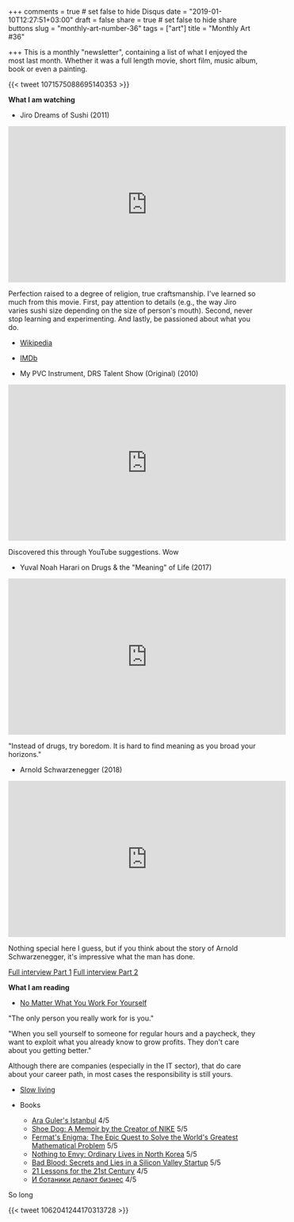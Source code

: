 +++
comments = true	# set false to hide Disqus
date = "2019-01-10T12:27:51+03:00"
draft = false
share = true	# set false to hide share buttons
slug = "monthly-art-number-36"
tags = ["art"]
title = "Monthly Art #36"

+++
This is a monthly "newsletter", containing a list of what I enjoyed the most
last month. Whether it was a full length movie, short film, music album, book
or even a painting.

{{< tweet 1071575088695140353 >}}

<!--more-->

**What I am watching**

* Jiro Dreams of Sushi (2011)

<iframe width="560" height="315" src="https://www.youtube-nocookie.com/embed/I1UDS2kgqY8" frameborder="0" allow="accelerometer; autoplay; encrypted-media; gyroscope; picture-in-picture" allowfullscreen></iframe>

Perfection raised to a degree of religion, true craftsmanship. I've learned so
much from this movie. First, pay attention to details (e.g., the way Jiro
varies sushi size depending on the size of person's mouth). Second, never stop
learning and experimenting. And lastly, be passioned about what you do.

  * [Wikipedia](https://en.wikipedia.org/wiki/Jiro_Dreams_of_Sushi)
  * [IMDb](https://www.imdb.com/title/tt1772925/)

* My PVC Instrument, DRS Talent Show (Original) (2010)

<iframe width="560" height="315" src="https://www.youtube-nocookie.com/embed/0D2o8F2MOuI" frameborder="0" allow="accelerometer; autoplay; encrypted-media; gyroscope; picture-in-picture" allowfullscreen></iframe>

Discovered this through YouTube suggestions. Wow

* Yuval Noah Harari on Drugs & the "Meaning" of Life (2017)

<iframe width="560" height="315" src="https://www.youtube-nocookie.com/embed/yQ6IS1Upc70" frameborder="0" allow="accelerometer; autoplay; encrypted-media; gyroscope; picture-in-picture" allowfullscreen></iframe>

"Instead of drugs, try boredom. It is hard to find meaning as you broad your horizons."

* Arnold Schwarzenegger (2018)

<iframe width="560" height="315" src="https://www.youtube-nocookie.com/embed/mNDA-o9yJNw" frameborder="0" allow="accelerometer; autoplay; encrypted-media; gyroscope; picture-in-picture" allowfullscreen></iframe>

Nothing special here I guess, but if you think about the story of Arnold Schwarzenegger, it's impressive what the man has done.

[Full interview Part 1](https://www.youtube.com/watch?v=Px7bjMyPA30) [Full interview Part 2](https://www.youtube.com/watch?v=B5bY-s9sPJk)

**What I am reading**

* [No Matter What You Work For Yourself](https://medium.com/the-mission/no-matter-what-you-work-for-yourself-67e7a2fa038b)

"The only person you really work for is you."

"When you sell yourself to someone for regular hours and a paycheck, they want
to exploit what you already know to grow profits. They don't care about you
getting better."

Although there are companies (especially in the IT sector), that do care about
your career path, in most cases the responsibility is still yours.

* [Slow living](https://en.wikipedia.org/wiki/Slow_living)

* Books

  - [Ara Guler's Istanbul](https://www.goodreads.com/book/show/6925239-ara-g-ler-s-istanbul) 4/5
  - [Shoe Dog: A Memoir by the Creator of NIKE](https://www.goodreads.com/book/show/27220736-shoe-dog) 5/5
  - [Fermat's Enigma: The Epic Quest to Solve the World's Greatest Mathematical Problem](https://www.goodreads.com/book/show/38412.Fermat_s_Enigma) 5/5
  - [Nothing to Envy: Ordinary Lives in North Korea](https://www.goodreads.com/book/show/40604846-nothing-to-envy) 5/5
  - [Bad Blood: Secrets and Lies in a Silicon Valley Startup](https://www.goodreads.com/book/show/37976541-bad-blood) 5/5
  - [21 Lessons for the 21st Century](https://www.goodreads.com/book/show/38820046-21-lessons-for-the-21st-century) 4/5
  - [И ботаники делают бизнес](https://www.goodreads.com/book/show/11210808) 4/5

So long

{{< tweet 1062041244170313728 >}}
